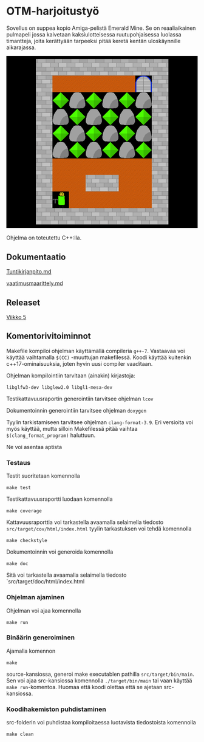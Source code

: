 # OTM-harjoitustyö
Sovellus on suppea kopio Amiga-pelistä Emerald Mine. Se on reaaliaikainen pulmapeli jossa kaivetaan kaksiulotteisessa ruutupohjaisessa luolassa timantteja, joita kerättyään tarpeeksi pitää keretä kentän uloskäynnille aikarajassa.

![Screenshot from Emerald mine](https://raw.githubusercontent.com/anroysko/otm-harjoitustyo/master/doc/game_screenshot.png)

Ohjelma on toteutettu C++:lla.

## Dokumentaatio
[Tuntikirjanpito.md](https://github.com/anroysko/otm-harjoitustyo/blob/master/doc/tuntikirjanpito.md)

[vaatimusmaarittely.md](https://github.com/anroysko/otm-harjoitustyo/blob/master/doc/vaatimusmaarittely.md)

## Releaset
[Viikko 5](https://github.com/anroysko/otm-harjoitustyo/tree/0.1.0)


## Komentorivitoiminnot

Makefile kompiloi ohjelman käyttämällä compileria `g++-7`. Vastaavaa voi käyttää vaihtamalla `$(CC)` -muuttujan makefilessä. Koodi käyttää kuitenkin c++17-ominaisuuksia, joten hyvin uusi compiler vaaditaan.

Ohjelman kompilointiin tarvitaan (ainakin) kirjastoja:

    libglfw3-dev libglew2.0 libgl1-mesa-dev

Testikattavuusraportin generointiin tarvitsee ohjelman `lcov`

Dokumentoinnin generointiin tarvitsee ohjelman `doxygen`

Tyylin tarkistamiseen tarvitsee ohjelman `clang-format-3.9`. Eri versioita voi myös käyttää, mutta silloin Makefilessä pitää vaihtaa `$(clang_format_program)` haluttuun.

Ne voi asentaa aptista

### Testaus
Testit suoritetaan komennolla

    make test

Testikattavuusraportti luodaan komennolla

    make coverage

Kattavuusraporttia voi tarkastella avaamalla selaimella tiedosto `src/target/cov/html/index.html`
tyylin tarkastuksen voi tehdä komennolla

    make checkstyle

Dokumentoinnin voi generoida komennolla

    make doc

Sitä voi tarkastella avaamalla selaimella tiedosto `src/target/doc/html/index.html


### Ohjelman ajaminen
Ohjelman voi ajaa komennolla

    make run


### Binäärin generoiminen
Ajamalla komennon

    make

source-kansiossa, generoi make executablen pathilla `src/target/bin/main`. Sen voi ajaa src-kansiossa komennolla `./target/bin/main` tai vaan käyttää `make run`-komentoa. Huomaa että koodi olettaa että se ajetaan src-kansiossa.

### Koodihakemiston puhdistaminen
src-folderin voi puhdistaa kompiloitaessa luotavista tiedostoista komennolla

    make clean

